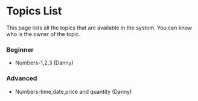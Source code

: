 # Topics List

This page lists all the topics that are available in the system. You can know who is the owner of the topic.

### Beginner

- Numbers-1,2,3 (Danny)

### Advanced

- Numbers-time,date,price and quantity (Danny)